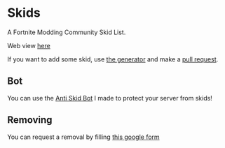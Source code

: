 # Skids
A Fortnite Modding Community Skid List.

Web view [here](https://beat-yt.github.io/Skids/)

If you want to add some skid, use [the generator](https://beat-yt.github.io/Skids/gen) and make a [pull request](https://github.com/Beat-YT/Skids/pulls).

## Bot
You can use the [Anti Skid Bot](https://discord.com/oauth2/authorize?client_id=818691118412726292&permissions=8&scope=bot) I made to protect your server from skids!


## Removing
You can request a removal by filling [this google form](https://docs.google.com/forms/d/e/1FAIpQLSdUtWGm8_BQAAufkMneVErIjmLrr3Cb694sxwG3GhtecnzHvQ/viewform)

